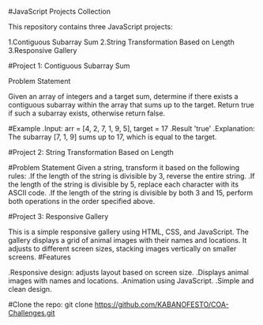 #JavaScript Projects Collection

This repository contains three JavaScript projects:

1.Contiguous Subarray Sum
2.String Transformation Based on Length
3.Responsive Gallery

#Project 1: Contiguous Subarray Sum

Problem Statement

Given an array of integers and a target sum, determine if there exists a contiguous subarray
within the array that sums up to the target. Return true if such a subarray exists, otherwise 
return false.

#Example
.Input: arr = [4, 2, 7, 1, 9, 5], target = 17
.Result 'true'
.Explanation: The subarray [7, 1, 9] sums up to 17, which is equal to the target.

#Project 2: String Transformation Based on Length

#Problem Statement
Given a string, transform it based on the following rules:
.If the length of the string is divisible by 3, reverse the entire string.
.If the length of the string is divisible by 5, replace each character with its ASCII code.
.If the length of the string is divisible by both 3 and 15, perform both operations in the order 
 specified above.

#Project 3: Responsive Gallery

This is a simple responsive gallery using HTML, CSS, and JavaScript. The gallery displays a grid 
of animal images with their names and locations. It adjusts to different screen sizes, stacking images 
vertically on smaller screens.
#Features

.Responsive design: adjusts layout based on screen size.
.Displays animal images with names and locations.
.Animation using JavaScript.
.Simple and clean design.

#Clone the repo:
git clone https://github.com/KABANOFESTO/COA-Challenges.git


 


